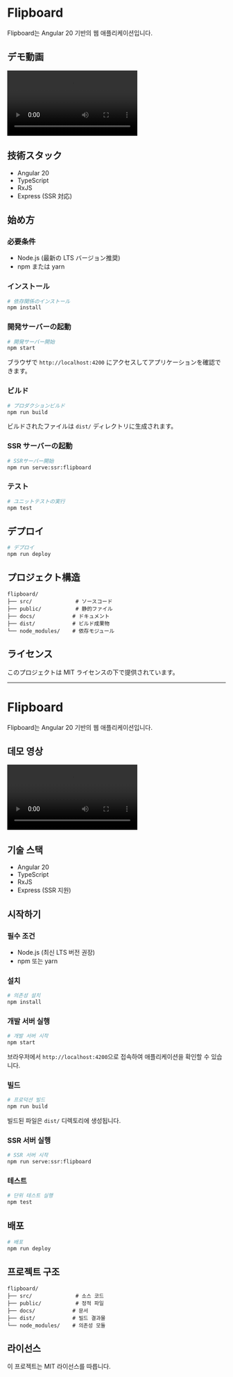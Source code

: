 # Flipboard

Flipboard는 Angular 20 기반의 웹 애플리케이션입니다.

## デモ動画

![デモ動画](test.mp4)

## 技術スタック

- Angular 20
- TypeScript
- RxJS
- Express (SSR 対応)

## 始め方

### 必要条件

- Node.js (最新の LTS バージョン推奨)
- npm または yarn

### インストール

```bash
# 依存関係のインストール
npm install
```

### 開発サーバーの起動

```bash
# 開発サーバー開始
npm start
```

ブラウザで `http://localhost:4200` にアクセスしてアプリケーションを確認できます。

### ビルド

```bash
# プロダクションビルド
npm run build
```

ビルドされたファイルは `dist/` ディレクトリに生成されます。

### SSR サーバーの起動

```bash
# SSRサーバー開始
npm run serve:ssr:flipboard
```

### テスト

```bash
# ユニットテストの実行
npm test
```

## デプロイ

```bash
# デプロイ
npm run deploy
```

## プロジェクト構造

```
flipboard/
├── src/              # ソースコード
├── public/           # 静的ファイル
├── docs/            # ドキュメント
├── dist/            # ビルド成果物
└── node_modules/    # 依存モジュール
```

## ライセンス

このプロジェクトは MIT ライセンスの下で提供されています。

---

# Flipboard

Flipboard는 Angular 20 기반의 웹 애플리케이션입니다.

## 데모 영상

![데모 영상](test.mp4)

## 기술 스택

- Angular 20
- TypeScript
- RxJS
- Express (SSR 지원)

## 시작하기

### 필수 조건

- Node.js (최신 LTS 버전 권장)
- npm 또는 yarn

### 설치

```bash
# 의존성 설치
npm install
```

### 개발 서버 실행

```bash
# 개발 서버 시작
npm start
```

브라우저에서 `http://localhost:4200`으로 접속하여 애플리케이션을 확인할 수 있습니다.

### 빌드

```bash
# 프로덕션 빌드
npm run build
```

빌드된 파일은 `dist/` 디렉토리에 생성됩니다.

### SSR 서버 실행

```bash
# SSR 서버 시작
npm run serve:ssr:flipboard
```

### 테스트

```bash
# 단위 테스트 실행
npm test
```

## 배포

```bash
# 배포
npm run deploy
```

## 프로젝트 구조

```
flipboard/
├── src/              # 소스 코드
├── public/           # 정적 파일
├── docs/            # 문서
├── dist/            # 빌드 결과물
└── node_modules/    # 의존성 모듈
```

## 라이선스

이 프로젝트는 MIT 라이선스를 따릅니다.
